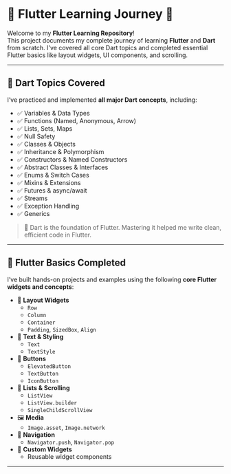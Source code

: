 # 📱 Flutter Learning Journey 🚀

Welcome to my **Flutter Learning Repository**!  
This project documents my complete journey of learning **Flutter** and **Dart** from scratch. I've covered all core Dart topics and completed essential Flutter basics like layout widgets, UI components, and scrolling.

---

## 📘 Dart Topics Covered

I’ve practiced and implemented **all major Dart concepts**, including:

- ✅ Variables & Data Types
- ✅ Functions (Named, Anonymous, Arrow)
- ✅ Lists, Sets, Maps
- ✅ Null Safety
- ✅ Classes & Objects
- ✅ Inheritance & Polymorphism
- ✅ Constructors & Named Constructors
- ✅ Abstract Classes & Interfaces
- ✅ Enums & Switch Cases
- ✅ Mixins & Extensions
- ✅ Futures & async/await
- ✅ Streams
- ✅ Exception Handling
- ✅ Generics

> 🧠 Dart is the foundation of Flutter. Mastering it helped me write clean, efficient code in Flutter.

---

## 🎯 Flutter Basics Completed

I’ve built hands-on projects and examples using the following **core Flutter widgets and concepts**:

- 🧱 **Layout Widgets**
  - `Row`
  - `Column`
  - `Container`
  - `Padding`, `SizedBox`, `Align`
- 📝 **Text & Styling**
  - `Text`
  - `TextStyle`
- 🔘 **Buttons**
  - `ElevatedButton`
  - `TextButton`
  - `IconButton`
- 📜 **Lists & Scrolling**
  - `ListView`
  - `ListView.builder`
  - `SingleChildScrollView`
- 🖼️ **Media**
  - `Image.asset`, `Image.network`
- 🧭 **Navigation**
  - `Navigator.push`, `Navigator.pop`
- 🧩 **Custom Widgets**
  - Reusable widget components

---




